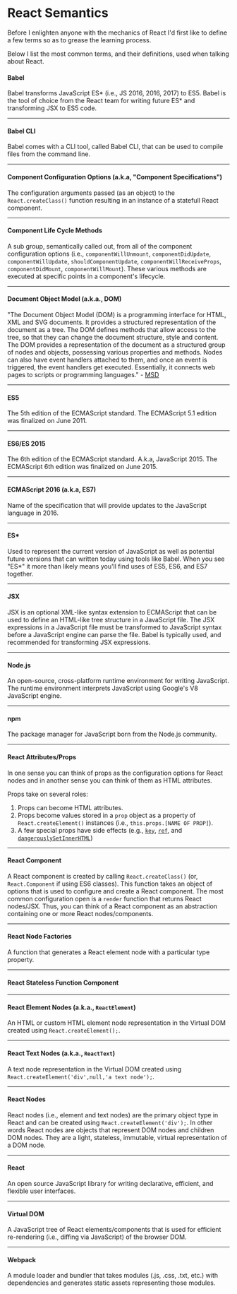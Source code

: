 # React Semantics

Before I enlighten anyone with the mechanics of React I'd first like to define a few terms so as to grease the learning process.

Below I list the most common terms, and their definitions, used when talking about React.

#### Babel
Babel transforms JavaScript ES\* (i.e., JS 2016, 2016, 2017) to ES5. Babel is the tool of choice from the React team for writing future ES* and transforming JSX to ES5 code.

***

#### Babel CLI
Babel comes with a CLI tool, called Babel CLI, that can be used to compile files from the command line.

***

#### Component Configuration Options (a.k.a, "Component Specifications")

The configuration arguments passed (as an object) to the `React.createClass()` function resulting in an instance of a statefull React component.

***

#### Component Life Cycle Methods

A sub group, semantically called out, from all of the component configuration options (i.e., `componentWillUnmount`, `componentDidUpdate`, `componentWillUpdate`, `shouldComponentUpdate`, `componentWillReceiveProps`, `componentDidMount`, `componentWillMount`). These various methods are executed at specific points in a component's lifecycle.

***

#### Document Object Model (a.k.a., DOM)

"The Document Object Model (DOM) is a programming interface for HTML, XML and SVG documents. It provides a structured representation of the document as a tree. The DOM defines methods that allow access to the tree, so that they can change the document structure, style and content. The DOM provides a representation of the document as a structured group of nodes and objects, possessing various properties and methods. Nodes can also have event handlers attached to them, and once an event is triggered, the event handlers get executed. Essentially, it connects web pages to scripts or programming languages." - [MSD](https://developer.mozilla.org/en-US/docs/Web/API/Document_Object_Model)

***

#### ES5
The 5th edition of the ECMAScript standard. The ECMAScript 5.1 edition was finalized on June 2011.

***

#### ES6/ES 2015
The 6th edition of the ECMAScript standard. A.k.a, JavaScript 2015. The ECMAScript 6th edition was finalized on June 2015.

***

#### ECMAScript 2016 (a.k.a, ES7)
Name of the specification that will provide updates to the JavaScript language in 2016.

***

#### ES\*
Used to represent the current version of JavaScript as well as potential future versions that can written today using tools like Babel. When you see "ES*" it more than likely means you'll find uses of ES5, ES6, and ES7 together.

***

#### JSX
JSX is an optional XML-like syntax extension to ECMAScript that can be used to define an HTML-like tree structure in a JavaScript file. The JSX expressions in a JavaScript file must be transformed to JavaScript syntax before a JavaScript engine can parse the file. Babel is typically used, and recommended for transforming JSX expressions.

***

#### Node.js
An open-source, cross-platform runtime environment for writing JavaScript. The runtime environment interprets JavaScript using Google's V8 JavaScript engine.

***

#### npm
The package manager for JavaScript born from the Node.js community.

***

#### React Attributes/Props

In one sense you can think of props as the configuration options for React nodes and in another sense you can think of them as HTML attributes.

Props take on several roles:

1. Props can become HTML attributes.
2. Props become values stored in a `prop` object as a property of `React.createElement()` instances (i.e., `this.props.[NAME OF PROP]`).
3. A few special props have side effects (e.g., [`key`](https://facebook.github.io/react/docs/multiple-components.html#dynamic-children), [`ref`](https://facebook.github.io/react/docs/more-about-refs.html), and [`dangerouslySetInnerHTML`](https://facebook.github.io/react/tips/dangerously-set-inner-html.html))

***

#### React Component

A React component is created by calling `React.createClass()` (or, `React.Component` if using ES6 classes). This function takes an object of options that is used to configure and create a React component. The most common configuration open is a `render` function that returns React nodes/JSX. Thus, you can think of a React component as an abstraction containing one or more React nodes/components.

***

#### React Node Factories

A function that generates a React element node with a particular type property.

***

#### React Stateless Function Component



***

#### React Element Nodes (a.k.a., `ReactElement`)

An HTML or custom HTML element node representation in the Virtual DOM created using `React.createElement();`.

***

#### React Text Nodes (a.k.a., `ReactText`)
A text node representation in the Virtual DOM created using `React.createElement('div',null,'a text node');`.

***

#### React Nodes
React nodes (i.e., element and text nodes) are the primary object type in React and can be created using `React.createElement('div');`. In other words React nodes are objects that represent DOM nodes and children DOM nodes. They are a light, stateless, immutable, virtual representation of a DOM node.

***

#### React
An open source JavaScript library for writing declarative, efficient, and flexible user interfaces.

***

#### Virtual DOM
A JavaScript tree of React elements/components that is used for efficient re-rendering (i.e., diffing via JavaScript) of the browser DOM.

***

#### Webpack

A module loader and bundler that takes modules (.js, .css, .txt, etc.) with dependencies and generates static assets representing those modules.
